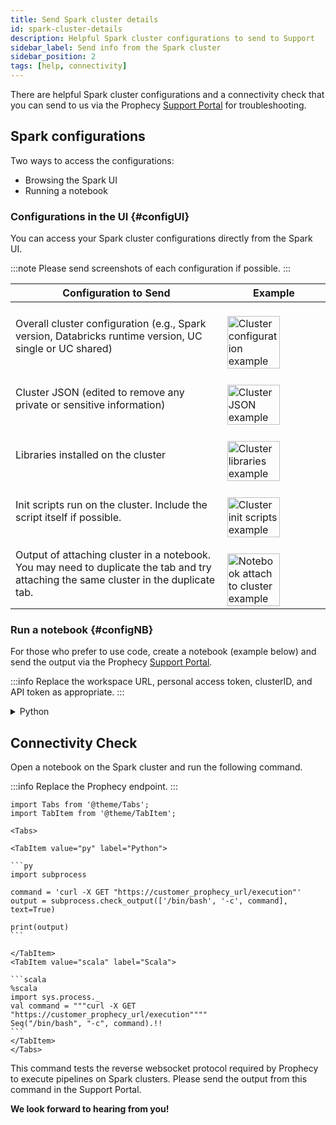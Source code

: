 ```yaml
---
title: Send Spark cluster details
id: spark-cluster-details
description: Helpful Spark cluster configurations to send to Support
sidebar_label: Send info from the Spark cluster
sidebar_position: 2
tags: [help, connectivity]
---
```


There are helpful Spark cluster configurations and a connectivity check that you can send to us via the Prophecy [Support Portal](https://prophecy.zendesk.com/) for troubleshooting.

## Spark configurations

Two ways to access the configurations:

- Browsing the Spark UI
- Running a notebook

### Configurations in the UI {#configUI}

You can access your Spark cluster configurations directly from the Spark UI.

:::note
Please send screenshots of each configuration if possible.
:::

<table>
  <thead>
    <tr>
      <th>Configuration to Send</th>
      <th>Example</th>
    </tr>
  </thead>
  <tbody>
    <tr>
      <td>Overall cluster configuration (e.g., Spark version, Databricks runtime version, UC single or UC shared)</td>
      <td>
        <br />
        <img
          src={require("./img/cluster_1.png").default}
          alt="Cluster configuration example"
          width="75%"
        />
        <br />
      </td>
    </tr>
    <tr>
      <td>Cluster JSON (edited to remove any private or sensitive information)</td>
      <td>
        <br />
        <img
          src={require("./img/cluster_2.png").default}
          alt="Cluster JSON example"
          width="75%"
        />
        <br />
      </td>
    </tr>
    <tr>
      <td>Libraries installed on the cluster</td>
      <td>
        <br />
        <img
          src={require("./img/cluster_3.png").default}
          alt="Cluster libraries example"
          width="75%"
        />
        <br />
      </td>
    </tr>
    <tr>
      <td>Init scripts run on the cluster. Include the script itself if possible.</td>
      <td>
        <br />
        <img
          src={require("./img/cluster_4.png").default}
          alt="Cluster init scripts example"
          width="75%"
        />
        <br />
      </td>
    </tr>
    <tr>
      <td>Output of attaching cluster in a notebook. You may need to duplicate the tab and try attaching the same cluster in the duplicate tab.</td>
      <td>
        <br />
        <img
          src={require("./img/cluster_5.png").default}
          alt="Notebook attach to cluster example"
          width="75%"
        />
        <br />
      </td>
    </tr>
  </tbody>
</table>

### Run a notebook {#configNB}

For those who prefer to use code, create a notebook (example below) and send the output via the Prophecy [Support Portal](https://prophecy.zendesk.com/).

:::info
Replace the workspace URL, personal access token, clusterID, and API token as appropriate.
:::

<details>
<summary>Python</summary>
<p>

```
# Databricks notebook source
import requests

#Get Databricks runtime of cluster
# Get the notebook context using dbutils
context = dbutils.notebook.entry_point.getDbutils().notebook().getContext()

# Retrieve the Databricks runtime version from the context tags
runtime_version = context.tags().get("sparkVersion").get()

# Print the runtime version
print(f"Databricks Runtime Version: {runtime_version}")

# Get Spark version
spark_version = spark.version
print(f"Spark Version: {spark_version}")


#Get the installed libraries and access mode details of the cluster
# Replace with your Databricks workspace URL and token
workspace_url = "replace_with_workspace_url"
token = "replace_with_token"
cluster_id = "replace_with_cluster_id"


# API endpoint to get info of installed libraries
url = f"{workspace_url}/api/2.0/libraries/cluster-status"

# Make the API request
response = requests.get(url, headers={"Authorization": f"Bearer {token}"}, params={"cluster_id": cluster_id})

library_info=response.json()
print("Libraries:")
for i in library_info['library_statuses']:
    print(i)

# API endpoint to get access mode details
url = f"{workspace_url}/api/2.1/clusters/get"

# Make the API request
response = requests.get(url, headers={"Authorization": f"Bearer {token}"}, params={"cluster_id": cluster_id})

cluster_access_info=response.json()
print(f"Cluster Access Mode: {cluster_access_info['data_security_mode']}")
```

</p>
</details>

## Connectivity Check

Open a notebook on the Spark cluster and run the following command.

:::info
Replace the Prophecy endpoint.
:::

````mdx-code-block
import Tabs from '@theme/Tabs';
import TabItem from '@theme/TabItem';

<Tabs>

<TabItem value="py" label="Python">

```py
import subprocess

command = 'curl -X GET "https://customer_prophecy_url/execution"'
output = subprocess.check_output(['/bin/bash', '-c', command], text=True)

print(output)
```

</TabItem>
<TabItem value="scala" label="Scala">

```scala
%scala
import sys.process._
val command = """curl -X GET "https://customer_prophecy_url/execution""""
Seq("/bin/bash", "-c", command).!!
```
</TabItem>
</Tabs>

````

This command tests the reverse websocket protocol required by Prophecy to execute pipelines on Spark clusters. Please send the output from this command in the Support Portal.

**We look forward to hearing from you!**

